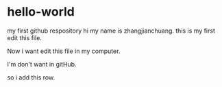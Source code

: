 # hello-world
my first github respository
hi my name is zhangjianchuang.
this is my first edit this file.

Now i want edit this file in my computer.

I'm don't want in gitHub.

so i add this row.